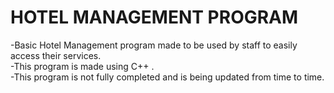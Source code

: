 # HOTEL MANAGEMENT PROGRAM
-Basic Hotel Management program made to be used by staff to easily access their services. 
<br>
-This program is made using C++ .
<br>
-This program is not fully completed and is being updated from time to time.
<br>
